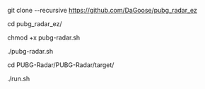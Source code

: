 git clone --recursive https://github.com/DaGoose/pubg_radar_ez

cd pubg_radar_ez/

chmod +x pubg-radar.sh

./pubg-radar.sh

cd PUBG-Radar/PUBG-Radar/target/

./run.sh


